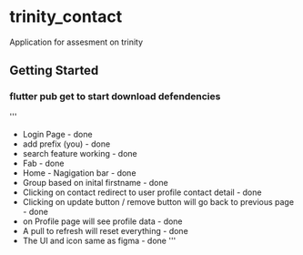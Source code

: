 # trinity_contact

Application for assesment on trinity

## Getting Started
### flutter pub get to start download defendencies


'''
- Login Page - done
- add prefix (you) - done
- search feature working - done
- Fab - done
- Home - Nagigation bar - done
- Group based on inital firstname - done
- Clicking on contact redirect to user profile contact detail - done
- Clicking on update button / remove button will go back to previous page - done
- on Profile page will see profile data - done
- A pull to refresh will reset everything - done
- The UI and icon same as figma - done
'''

